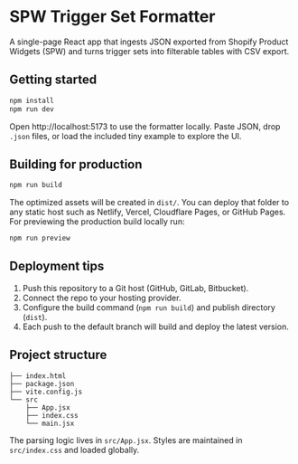 # SPW Trigger Set Formatter

A single-page React app that ingests JSON exported from Shopify Product Widgets (SPW) and turns trigger sets into filterable tables with CSV export.

## Getting started

```bash
npm install
npm run dev
```

Open http://localhost:5173 to use the formatter locally. Paste JSON, drop `.json` files, or load the included tiny example to explore the UI.

## Building for production

```bash
npm run build
```

The optimized assets will be created in `dist/`. You can deploy that folder to any static host such as Netlify, Vercel, Cloudflare Pages, or GitHub Pages. For previewing the production build locally run:

```bash
npm run preview
```

## Deployment tips

1. Push this repository to a Git host (GitHub, GitLab, Bitbucket).
2. Connect the repo to your hosting provider.
3. Configure the build command (`npm run build`) and publish directory (`dist`).
4. Each push to the default branch will build and deploy the latest version.

## Project structure

```
├── index.html
├── package.json
├── vite.config.js
└── src
    ├── App.jsx
    ├── index.css
    └── main.jsx
```

The parsing logic lives in `src/App.jsx`. Styles are maintained in `src/index.css` and loaded globally.
